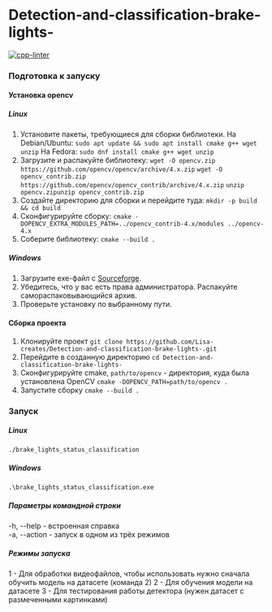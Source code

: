 # Detection-and-classification-brake-lights- 
[![cpp-linter](https://github.com/cpp-linter/cpp-linter-action/actions/workflows/cpp-linter.yml/badge.svg)](https://github.com/Lisa-creates/Detection-and-classification-brake-lights-/actions/workflows/linter.yml) 

### Подготовка к запуску
#### Установка opencv
##### Linux
1. Установите пакеты, требующиеся для сборки библиотеки.
   На Debian/Ubuntu:
   `sudo apt update && sudo apt install cmake g++ wget unzip`
   На Fedora:
   `sudo dnf install cmake g++ wget unzip`
2. Загрузите и распакуйте библиотеку:
   `wget -O opencv.zip https://github.com/opencv/opencv/archive/4.x.zip`
   `wget -O opencv_contrib.zip https://github.com/opencv/opencv_contrib/archive/4.x.zip`
   `unzip opencv.zipunzip opencv_contrib.zip`
3. Создайте директорию для сборки и перейдите туда:
   `mkdir -p build && cd build`
4. Сконфигурируйте сборку:
   `cmake -DOPENCV_EXTRA_MODULES_PATH=../opencv_contrib-4.x/modules ../opencv-4.x`
5. Соберите библиотеку:
   `cmake --build .`
##### Windows
1. Загрузите exe-файл с [Sourceforge](https://sourceforge.net/projects/opencvlibrary/files/4.9.0/).
2. Убедитесь, что у вас есть права администратора. Распакуйте самораспаковывающийся архив.
3. Проверьте установку по выбранному пути.
#### Сборка проекта
1. Клонируйте проект
   `git clone https://github.com/Lisa-creates/Detection-and-classification-brake-lights-.git`
2.  Перейдите в созданную директорию
    `cd Detection-and-classification-brake-lights-`
4. Сконфигурируйте cmake, `path/to/opencv` - директория, куда была установлена OpenCV
   `cmake -DOPENCV_PATH=path/to/opencv .`
5. Запустите сборку
   `cmake --build .`
### Запуск
##### Linux
`./brake_lights_status_classification`
##### Windows
`.\brake_lights_status_classification.exe` 
##### Параметры командной строки 
-h, --help - встроенная справка  
-a, --action - запуск в одном из трёх режимов 
##### Режимы запуска 
1 - Для обработки видеофайлов, чтобы использовать нужно сначала обучить модель на датасете (команда 2) 
2 - Для обучения модели на датасете 
3 - Для тестирования работы детектора (нужен датасет с размеченными картинками) 
